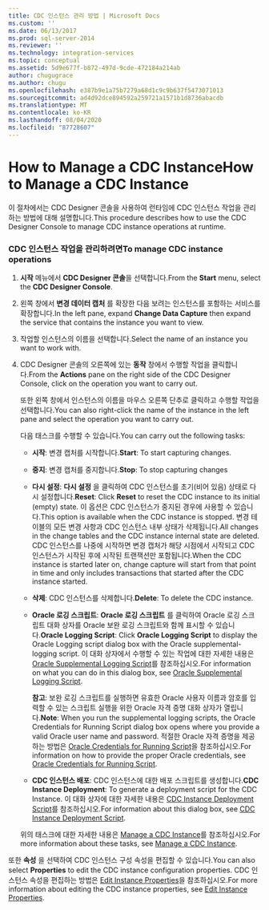 ```yaml
---
title: CDC 인스턴스 관리 방법 | Microsoft Docs
ms.custom: ''
ms.date: 06/13/2017
ms.prod: sql-server-2014
ms.reviewer: ''
ms.technology: integration-services
ms.topic: conceptual
ms.assetid: 5d9e677f-b872-497d-9cde-472184a214ab
author: chugugrace
ms.author: chugu
ms.openlocfilehash: e387b9e1a75b7279a68d1c9c9b637f5473071013
ms.sourcegitcommit: ad4d92dce894592a259721a1571b1d8736abacdb
ms.translationtype: MT
ms.contentlocale: ko-KR
ms.lasthandoff: 08/04/2020
ms.locfileid: "87728607"
---
```

# <a name="how-to-manage-a-cdc-instance"></a><span data-ttu-id="220ad-102">How to Manage a CDC Instance</span><span class="sxs-lookup"><span data-stu-id="220ad-102">How to Manage a CDC Instance</span></span>
  <span data-ttu-id="220ad-103">이 절차에서는 CDC Designer 콘솔을 사용하여 런타임에 CDC 인스턴스 작업을 관리하는 방법에 대해 설명합니다.</span><span class="sxs-lookup"><span data-stu-id="220ad-103">This procedure describes how to use the CDC Designer Console to manage CDC instance operations at runtime.</span></span>  
  
### <a name="to-manage-cdc-instance-operations"></a><span data-ttu-id="220ad-104">CDC 인스턴스 작업을 관리하려면</span><span class="sxs-lookup"><span data-stu-id="220ad-104">To manage CDC instance operations</span></span>  
  
1.  <span data-ttu-id="220ad-105">**시작** 메뉴에서 **CDC Designer 콘솔**을 선택합니다.</span><span class="sxs-lookup"><span data-stu-id="220ad-105">From the **Start** menu, select the **CDC Designer Console**.</span></span>  
  
2.  <span data-ttu-id="220ad-106">왼쪽 창에서 **변경 데이터 캡처** 를 확장한 다음 보려는 인스턴스를 포함하는 서비스를 확장합니다.</span><span class="sxs-lookup"><span data-stu-id="220ad-106">In the left pane, expand **Change Data Capture** then expand the service that contains the instance you want to view.</span></span>  
  
3.  <span data-ttu-id="220ad-107">작업할 인스턴스의 이름을 선택합니다.</span><span class="sxs-lookup"><span data-stu-id="220ad-107">Select the name of an instance you want to work with.</span></span>  
  
4.  <span data-ttu-id="220ad-108">CDC Designer 콘솔의 오른쪽에 있는 **동작** 창에서 수행할 작업을 클릭합니다.</span><span class="sxs-lookup"><span data-stu-id="220ad-108">From the **Actions** pane on the right side of the CDC Designer Console, click on the operation you want to carry out.</span></span>  
  
     <span data-ttu-id="220ad-109">또한 왼쪽 창에서 인스턴스의 이름을 마우스 오른쪽 단추로 클릭하고 수행할 작업을 선택합니다.</span><span class="sxs-lookup"><span data-stu-id="220ad-109">You can also right-click the name of the instance in the left pane and select the operation you want to carry out.</span></span>  
  
     <span data-ttu-id="220ad-110">다음 태스크를 수행할 수 있습니다.</span><span class="sxs-lookup"><span data-stu-id="220ad-110">You can carry out the following tasks:</span></span>  
  
    -   <span data-ttu-id="220ad-111">**시작**: 변경 캡처를 시작합니다.</span><span class="sxs-lookup"><span data-stu-id="220ad-111">**Start**: To start capturing changes.</span></span>  
  
    -   <span data-ttu-id="220ad-112">**중지**: 변경 캡처를 중지합니다.</span><span class="sxs-lookup"><span data-stu-id="220ad-112">**Stop**: To stop capturing changes</span></span>  
  
    -   <span data-ttu-id="220ad-113">**다시 설정**: **다시 설정** 을 클릭하여 CDC 인스턴스를 초기(비어 있음) 상태로 다시 설정합니다.</span><span class="sxs-lookup"><span data-stu-id="220ad-113">**Reset**: Click **Reset** to reset the CDC instance to its initial (empty) state.</span></span> <span data-ttu-id="220ad-114">이 옵션은 CDC 인스턴스가 중지된 경우에 사용할 수 있습니다.</span><span class="sxs-lookup"><span data-stu-id="220ad-114">This option is available when the CDC instance is stopped.</span></span> <span data-ttu-id="220ad-115">변경 테이블의 모든 변경 사항과 CDC 인스턴스 내부 상태가 삭제됩니다.</span><span class="sxs-lookup"><span data-stu-id="220ad-115">All changes in the change tables and the CDC instance internal state are deleted.</span></span> <span data-ttu-id="220ad-116">CDC 인스턴스를 나중에 시작하면 변경 캡처가 해당 시점에서 시작되고 CDC 인스턴스가 시작된 후에 시작된 트랜잭션만 포함됩니다.</span><span class="sxs-lookup"><span data-stu-id="220ad-116">When the CDC instance is started later on, change capture will start from that point in time and only includes transactions that started after the CDC instance started.</span></span>  
  
    -   <span data-ttu-id="220ad-117">**삭제**: CDC 인스턴스를 삭제합니다.</span><span class="sxs-lookup"><span data-stu-id="220ad-117">**Delete**: To delete the CDC instance.</span></span>  
  
    -   <span data-ttu-id="220ad-118">**Oracle 로깅 스크립트**: **Oracle 로깅 스크립트** 를 클릭하여 Oracle 로깅 스크립트 대화 상자를 Oracle 보완 로깅 스크립트와 함께 표시할 수 있습니다.</span><span class="sxs-lookup"><span data-stu-id="220ad-118">**Oracle Logging Script**: Click **Oracle Logging Script** to display the Oracle Logging script dialog box with the Oracle supplemental-logging script.</span></span> <span data-ttu-id="220ad-119">이 대화 상자에서 수행할 수 있는 작업에 대한 자세한 내용은 [Oracle Supplemental Logging Script](oracle-supplemental-logging-script.md)를 참조하십시오.</span><span class="sxs-lookup"><span data-stu-id="220ad-119">For information on what you can do in this dialog box, see [Oracle Supplemental Logging Script](oracle-supplemental-logging-script.md).</span></span>  
  
         <span data-ttu-id="220ad-120">**참고**: 보완 로깅 스크립트를 실행하면 유효한 Oracle 사용자 이름과 암호를 입력할 수 있는 스크립트 실행을 위한 Oracle 자격 증명 대화 상자가 열립니다.</span><span class="sxs-lookup"><span data-stu-id="220ad-120">**Note**: When you run the supplemental logging scripts, the Oracle Credentials for Running Script dialog box opens where you provide a valid Oracle user name and password.</span></span> <span data-ttu-id="220ad-121">적절한 Oracle 자격 증명을 제공하는 방법은 [Oracle Credentials for Running Script](oracle-credentials-for-running-script.md)을 참조하십시오.</span><span class="sxs-lookup"><span data-stu-id="220ad-121">For information on how to provide the proper Oracle credentials, see [Oracle Credentials for Running Script](oracle-credentials-for-running-script.md).</span></span>  
  
    -   <span data-ttu-id="220ad-122">**CDC 인스턴스 배포**: CDC 인스턴스에 대한 배포 스크립트를 생성합니다.</span><span class="sxs-lookup"><span data-stu-id="220ad-122">**CDC Instance Deployment**: To generate a deployment script for the CDC Instance.</span></span> <span data-ttu-id="220ad-123">이 대화 상자에 대한 자세한 내용은 [CDC Instance Deployment Script](cdc-instance-deployment-script.md)를 참조하십시오.</span><span class="sxs-lookup"><span data-stu-id="220ad-123">For information about this dialog box, see [CDC Instance Deployment Script](cdc-instance-deployment-script.md).</span></span>  
  
     <span data-ttu-id="220ad-124">위의 태스크에 대한 자세한 내용은 [Manage a CDC Instance](manage-a-cdc-instance.md)를 참조하십시오.</span><span class="sxs-lookup"><span data-stu-id="220ad-124">For more information about these tasks, see [Manage a CDC Instance](manage-a-cdc-instance.md).</span></span>  
  
 <span data-ttu-id="220ad-125">또한 **속성** 을 선택하여 CDC 인스턴스 구성 속성을 편집할 수 있습니다.</span><span class="sxs-lookup"><span data-stu-id="220ad-125">You can also select **Properties** to edit the CDC instance configuration properties.</span></span> <span data-ttu-id="220ad-126">CDC 인스턴스 속성을 편집하는 방법은 [Edit Instance Properties](edit-instance-properties.md)을 참조하십시오.</span><span class="sxs-lookup"><span data-stu-id="220ad-126">For more information about editing the CDC instance properties, see [Edit Instance Properties](edit-instance-properties.md).</span></span>  
  
  
